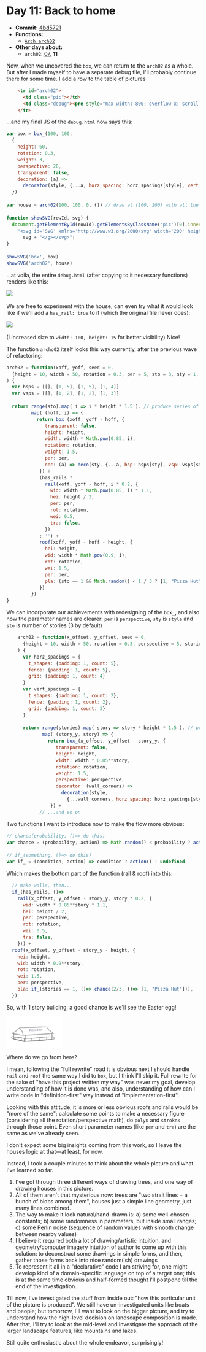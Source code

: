 # Day 11: Back to home

* **Commit:** [4bd5721](https://github.com/zverok/grok-shan-shui/commit/4bd5721ab55b11f488d578357c2b947aefdc1d49)
* **Functions:**
  * [`Arch.arch02`](https://github.com/zverok/grok-shan-shui/blob/main/original.html#L3061)
* **Other days about:**
  * `arch02`: [07](day07.md), **11**

Now, when we uncovered the `box`, we can return to the `arch02` as a whole. But after I made myself to have a separate debug file, I'll probably continue there for some time. I add a row to the table of pictures

```html
    <tr id="arch02">
      <td class="pic"></td>
      <td class="debug"><pre style="max-width: 800; overflow-x: scroll;font-size: small;"></pre></td>
    </tr>
```

...and my final JS of the `debug.html` now says this:

```js
var box = box_(100, 100,
  {
    height: 60,
    rotation: 0.3,
    weight: 3,
    perspective: 20,
    transparent: false,
    decoration: (a) =>
      decorator(style, {...a, horz_spacing: horz_spacings[style], vert_spacing: vert_spacings[style]})
  })

var house = arch02(100, 100, 0, {}) // draw at (100, 100) with all the default params

function showSVG(rowId, svg) {
  document.getElementById(rowId).getElementsByClassName('pic')[0].innerHTML =
    "<svg id='SVG' xmlns='http://www.w3.org/2000/svg' width='200' height='200'><g id='G'>" +
      svg + "</g></svg>";
}

showSVG('box', box)
showSVG('arch02', house)
````

...at voila, the entire `debug.html` (after copying to it necessary functions) renders like this:


![](image31.png)

We are free to experiment with the house; can even try what it would look like if we'll add a `has_rail: true` to it (which the original file never does):

![](image32.png)

(I increased size to `width: 100, height: 15` for better visibility)
Nice!

The function `archo02` itself looks this way currently, after the previous wave of refactoring:

```js
arch02 = function(xoff, yoff, seed = 0,
  {height = 10, width = 50, rotation = 0.3, per = 5, sto = 3, sty = 1, has_rails = false}
) {
  var hsps = [[], [1, 5], [1, 5], [1, 4]]
  var vsps = [[], [1, 2], [1, 2], [1, 3]]

  return range(sto).map( i => i * height * 1.5 ). // produce series of h_offsets
         map( (hoff, i) => {
           return box_(xoff, yoff - hoff, {
              transparent: false,
              height: height,
              width: width * Math.pow(0.85, i),
              rotation: rotation,
              weight: 1.5,
              per: per,
              dec: (a) => deco(sty, {...a, hsp: hsps[sty], vsp: vsps[sty]})
            }) +
            (has_rails ?
              rail(xoff, yoff - hoff, i * 0.2, {
                wid: width * Math.pow(0.85, i) * 1.1,
                hei: height / 2,
                per: per,
                rot: rotation,
                wei: 0.5,
                tra: false,
              })
            : '') +
            roof(xoff, yoff - hoff - height, {
              hei: height,
              wid: width * Math.pow(0.9, i),
              rot: rotation,
              wei: 1.5,
              per: per,
              pla: (sto == 1 && Math.random() < 1 / 3 ? [1, "Pizza Hut"] : undefined),
            })
         })
}
```

We can incorporate our achievements with redesigning of the `box_`, and also now the parameter names are clearer: `per` is `perspective`, `sty` is `style` and `sto` is number of stories (3 by default)

```js
    arch02 = function(x_offset, y_offset, seed = 0,
      {height = 10, width = 50, rotation = 0.3, perspective = 5, stories = 3, style = 'grid', has_rails = false}
    ) {
      var horz_spacings = {
        t_shapes: {padding: 1, count: 5},
        fence: {padding: 1, count: 5},
        grid: {padding: 1, count: 4}
      }
      var vert_spacings = {
        t_shapes: {padding: 1, count: 2},
        fence: {padding: 1, count: 2},
        grid: {padding: 1, count: 3}
      }

      return range(stories).map( story => story * height * 1.5 ). // produce series of stories offsets
             map( (story_y, story) => {
               return box_(x_offset, y_offset - story_y, {
                  transparent: false,
                  height: height,
                  width: width * 0.85**story,
                  rotation: rotation,
                  weight: 1.5,
                  perspective: perspective,
                  decorator: (wall_corners) =>
                    decoration(style,
                      {...wall_corners, horz_spacing: horz_spacings[style], vert_spacing: vert_spacings[style]})
                }) +
            // ...and so on
```

Two functions I want to introduce now to make the flow more obvious:
```js
// chance(probability, ()=> do this)
var chance = (probability, action) => Math.random() < probability ? action() : undefined

// if_(something, ()=> do this)
var if_ = (condition, action) => condition ? action() : undefined
```

Which makes the bottom part of the function (rail & roof) into this:
```js
  // make walls, then...
  if_(has_rails, ()=>
    rail(x_offset, y_offset - story_y, story * 0.2, {
      wid: width * 0.85**story * 1.1,
      hei: height / 2,
      per: perspective,
      rot: rotation,
      wei: 0.5,
      tra: false,
    })) +
  roof(x_offset, y_offset - story_y - height, {
    hei: height,
    wid: width * 0.9**story,
    rot: rotation,
    wei: 1.5,
    per: perspective,
    pla: if_(stories == 1, ()=> chance(2/3, ()=> [1, "Pizza Hut"])),
  })
```

So, with 1 story building, a good chance is we'll see the Easter egg!

![](image33.png)

Where do we go from here?

I mean, following the "full rewrite" road it is obvious next I should handle `rail` and `roof` the same way I did to `box`, but I think I'll skip it. Full rewrite for the sake of "have this project written my way" was never my goal, develop understanding of how it is done was, and also, understanding of how can I write code in "definition-first" way instead of "implementation-first".

Looking with this attitude, it is more or less obvious roofs and rails would be "more of the same": calculate some points to make a necessary figure (considering all the rotation/perspective math), do `poly`s and `stroke`s through those point. Even short parameter names (like `per` and `tra`) are the same as we've already seen.

I don't expect some big insights coming from this work, so I leave the houses logic at that—at least, for now.

Instead, I took a couple minutes to think about the whole picture and what I've learned so far.

1. I've got through three different ways of drawing trees, and one way of drawing houses in this picture.
2. All of them aren't that mysterious now: trees are "two strait lines + a bunch of blobs among them", houses just a simple line geometry, just many lines combined.
3. The way to make it look natural/hand-drawn is:
  a) some well-chosen constants;
  b) some randomness in parameters, but inside small ranges;
  c) some Perlin noise (sequence of random values with smooth change between nearby values)
4. I believe it required both a lot of drawing/artistic intuition, and geometry/computer imagery intuition of author to come up with this solution: to deconstruct some drawings in simple forms, and then, gather those forms back into nice random(ish) drawings
5. To represent it all in a "declarative" code I am striving for, one might develop kind of a domain-specific language on top of a target one; this is at the same time obvious and half-formed thought I'll postpone till the end of the investigation.

Till now, I've investigated the stuff from inside out: "how this particular unit of the picture is produced". We still have un-investigated units like boats and people; but tomorrow, I'll want to look on the bigger picture, and try to understand how the high-level decision on landscape composition is made. After that, I'll try to look at the mid-level and investigate the approach of the larger landscape features, like mountains and lakes.

Still quite enthusiastic about the whole endeavor, surprisingly!
